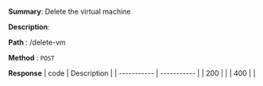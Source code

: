 **Summary**: Delete the virtual machine

**Description**:

**Path** : /delete-vm

**Method** : `POST`

**Response**
| code      | Description |
| ----------- | ----------- |
|  200   |       |
|  400   |       |

